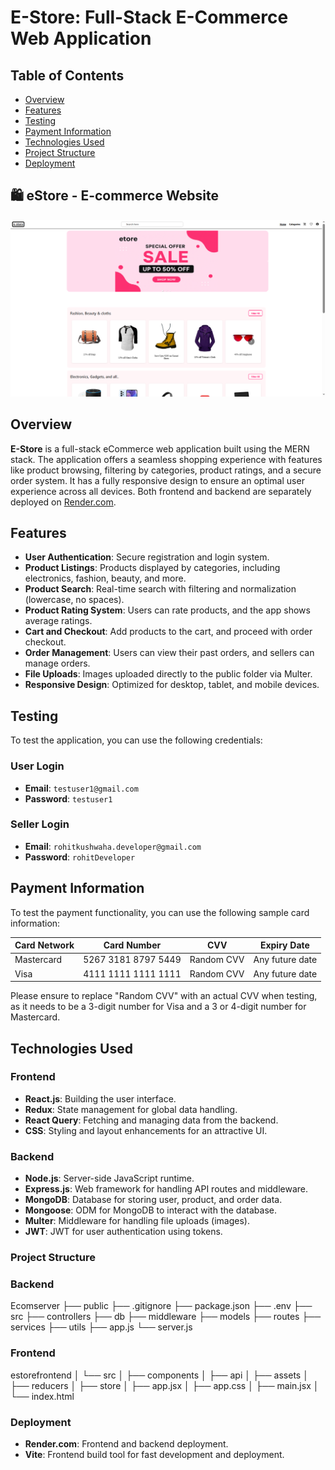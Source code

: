 # E-Store: Full-Stack E-Commerce Web Application

## Table of Contents
- [Overview](#overview)
- [Features](#features)
- [Testing](#testing)
- [Payment Information](#payment-information)
- [Technologies Used](#technologies-used)
- [Project Structure](#project-structure)
- [Deployment](#deployment)

## 🛍️ eStore - E-commerce Website

![eStore Screenshot](public/screenshot.png)



## Overview

**E-Store** is a full-stack eCommerce web application built using the MERN stack. The application offers a seamless shopping experience with features like product browsing, filtering by categories, product ratings, and a secure order system. It has a fully responsive design to ensure an optimal user experience across all devices. Both frontend and backend are separately deployed on [Render.com](https://render.com).

## Features

- **User Authentication**: Secure registration and login system.
- **Product Listings**: Products displayed by categories, including electronics, fashion, beauty, and more.
- **Product Search**: Real-time search with filtering and normalization (lowercase, no spaces).
- **Product Rating System**: Users can rate products, and the app shows average ratings.
- **Cart and Checkout**: Add products to the cart, and proceed with order checkout.
- **Order Management**: Users can view their past orders, and sellers can manage orders.
- **File Uploads**: Images uploaded directly to the public folder via Multer.
- **Responsive Design**: Optimized for desktop, tablet, and mobile devices.


## Testing

To test the application, you can use the following credentials:

### User Login
- **Email**: `testuser1@gmail.com`
- **Password**: `testuser1`

### Seller Login
- **Email**: `rohitkushwaha.developer@gmail.com`
- **Password**: `rohitDeveloper`


## Payment Information

To test the payment functionality, you can use the following sample card information:

| Card Network | Card Number         | CVV          | Expiry Date        |
|--------------|---------------------|--------------|---------------------|
| Mastercard   | 5267 3181 8797 5449 | Random CVV   | Any future date     |
| Visa         | 4111 1111 1111 1111 | Random CVV   | Any future date     |

Please ensure to replace "Random CVV" with an actual CVV when testing, as it needs to be a 3-digit number for Visa and a 3 or 4-digit number for Mastercard.



## Technologies Used

### Frontend
- **React.js**: Building the user interface.
- **Redux**: State management for global data handling.
- **React Query**: Fetching and managing data from the backend.
- **CSS**: Styling and layout enhancements for an attractive UI.

### Backend
- **Node.js**: Server-side JavaScript runtime.
- **Express.js**: Web framework for handling API routes and middleware.
- **MongoDB**: Database for storing user, product, and order data.
- **Mongoose**: ODM for MongoDB to interact with the database.
- **Multer**: Middleware for handling file uploads (images).
- **JWT**: JWT for user authentication using tokens.


### Project Structure

### Backend
Ecomserver ├── public
           ├── .gitignore 
           ├── package.json
           ├── .env 
           ├──  src ├── controllers
                    ├── db
                    ├── middleware
                    ├── models
                    ├── routes 
                    ├── services
                    ├── utils
                    ├── app.js
                    └── server.js

### Frontend
estorefrontend │ └── src │ ├── components │ ├── api │ ├── assets │ ├── reducers │ ├── store │ ├── app.jsx │ ├── app.css │ ├── main.jsx │ └── index.html

### Deployment
- **Render.com**: Frontend and backend deployment.
- **Vite**: Frontend build tool for fast development and deployment.
